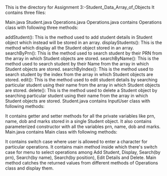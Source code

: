 This is the directory for Assignment 3:-Student_Data_Array_of_Objects It contains three files:

Main.java
Student.java
Operations.java
Operations.java contains Operations class with following three methods:

addStudent(): This is the method used to add student details in Student object which instead will be stored in an array.
displayStudents(): This is the method which display all the Student object stored in an array.
searchByPrn(): This is the method used to search student by their PRN from the array in which Student objects are stored.
searchByName(): This is the method used to search student by their Name from the array in which Student objects are stored.
searchByIndex(): This is the method used to search student by the index from the array in which Student objects are stored.
edit(): This is the method used to edit student details by searching particular student using their name from the array in which Student objects are stored.
delete(): This is the method used to delete a Student object by searching particular student using their name from the array in which Student objects are stored.
Student.java contains InputUser class with following methods:

It contains getter and setter methods for all the private variables like prn, name, dob and marks stored in a single Student object.
It also contains parameterized constructor with all the variables prn, name, dob and marks.
Main.java contains Main class with following methods:

It contains switch case where user is allowed to enter a character for particular operations.
It contains main method inside which there's switch case for menu to select operations among Add Student, Display, Search(by prn), Search(by name), Search(by position), Edit Details and Delete.
Main method catches the returned values from different methods of Operations class and display them.
